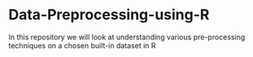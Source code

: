 # Data-Preprocessing-using-R
In this repository we will look at understanding various pre-processing techniques on a chosen built-in dataset in R
